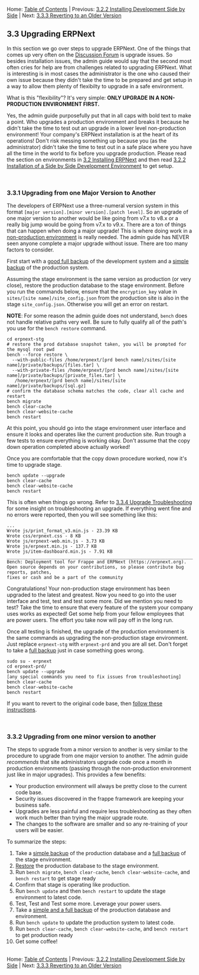Home: [Table of Contents](../ "Table of Contents") | Previous: [3.2.2 Installing Development Side by Side](install-dev "Installation of a Side by Side Development Environment") | Next: [3.3.3 Reverting to an Older Version](revert "Reverting to an Older Version")

## 3.3 Upgrading ERPNext

In this section we go over steps to upgrade ERPNext. One of the things that comes up very often on the [Discussion Forum](https://discuss.erpnext.com/ "ERPNext Discussion Forum") is upgrade issues. So besides installation issues, the admin guide would say that the second most often cries for help are from challenges related to upgrading ERPNext. What is interesting is in most cases the administrator is the one who caused their own issue because they didn't take the time to be prepared and get setup in a way to allow them plenty of flexibilty to upgrade in a safe environment.

What is this "flexibility"?  It's very simple: **ONLY UPGRADE IN A NON-PRODUCTION ENVIRONMENT FIRST.**

Yes, the admin guide purposefully put that in all caps with bold text to make a point. Who upgrades a production environment and breaks it because he didn't take the time to test out an upgrade in a lower level non-production environment! Your company's ERPNext installation is at the heart of its operations! Don't risk messing something up because you (as the administrator) didn't take the time to test out in a safe place where you have all the time in the world to fix before you upgrade production. Please read the section on environments in [3.2 Installing ERPNext](install "Installing ERPNext") and then read [3.2.2 Installation of a Side by Side Development Environment](install-dev "Installation of a Side by Side Development Environment") to get setup.

<a name="Major">&nbsp;</a>
### 3.3.1 Upgrading from one Major Version to Another

The developers of ERPNext use a three-numeral version system in this format `[major version].[minor version].[patch level]`. So an upgrade of one major version to another would be like going from v7.x to v8.x or a really big jump would be going from v7.x to v9.x.  There are a ton of things that can happen when doing a major upgrade! This is where doing work in a [non-production environment](install-dev "Installation of a Side by Side Development Environment") is really needed. The admin guide has NEVER seen anyone complete a major upgrade without issue. There are too many factors to consider.

First start with a [good full backup](backup#Full "Backing up ERPNext") of the development system and a [simple backup](backup#Simple "Backing up ERPNext") of the production system.
    
Assuming the stage environment is the same version as production (or very close), restore the production database to the stage environment. Before you run the commands below, ensure that the `encryption_key` value in  `sites/[site name]/site_config.json` from the production site is also in the stage `site_config.json`. Otherwise you will get an error on restart.

**NOTE**: For some reason the admin guide does not understand, `bench` does not handle relative paths very well. Be sure to fully qualify all of the path's you use for the `bench restore` command.

    cd erpnext-stg
    # restore the prod database snapshot taken, you will be prompted for the mysql root pwd
    bench --force restore \
      --with-public-files /home/erpnext/[prd bench name]/sites/[site name]/private/backups/[files.tar] \     
      --with-private-files /home/erpnext/[prd bench name]/sites/[site name]/private/backups/[private_files.tar] \
       /home/erpnext/[prd bench name]/sites/[site name]/private/backups/[sql.gz]
    # confirm the database schema matches the code, clear all cache and restart
    bench migrate
    bench clear-cache
    bench clear-website-cache
    bench restart

At this point, you should go into the stage environment user interface and ensure it looks and operates like the current production site. Run trough a few tests to ensure everything is working okay. Don't assume that the copy down operation completed above actually worked!

Once you are comfortable that the copy down procedure worked, now it's time to upgrade stage.

    bench update --upgrade
    bench clear-cache
    bench clear-website-cache
    bench restart

This is often when things go wrong. Refer to [3.3.4 Upgrade Troubleshooting](upgrade-trouble "Upgrade Troubleshooting") for some insight on troubleshooting an upgrade. If everything went fine and no errors were reported, then you will see something like this:

    ...
    Wrote js/print_format_v3.min.js - 23.39 KB
    Wrote css/erpnext.css - 8 KB
    Wrote js/erpnext-web.min.js - 3.73 KB
    Wrote js/erpnext.min.js - 137.7 KB
    Wrote js/item-dashboard.min.js - 7.91 KB
    ________________________________________________________________________________
    Bench: Deployment tool for Frappe and ERPNext (https://erpnext.org).
    Open source depends on your contributions, so please contribute bug reports, patches,
    fixes or cash and be a part of the community

Congratulations! Your non-production stage environment has been upgraded to the latest and greatest. Now you need to go into the user interface and test, test and test some more. Did we mention you need to test? Take the time to ensure that every feature of the system your company uses works as expected! Get some help from your fellow employees that are power users. The effort you take now will pay off in the long run.

Once all testing is finished, the upgrade of the production environment is the same commands as upgrading the non-production stage environment. Just replace `erpnext-stg` with `erpnext-prd` and you are all set. Don't forget to take a [full backup](backup#Full "Backing Up ERPNext") just in case something goes wrong.

    sudo su - erpnext
    cd erpnext-prd/
    bench update --upgrade
    [any special commands you need to fix issues from troubleshooting]
    bench clear-cache
    bench clear-website-cache
    bench restart

If you want to revert to the original code base, then [follow these instructions](revert "Reverting to an Older Version").

<a name="Minor">&nbsp;</a>
### 3.3.2 Upgrading from one minor version to another

The steps to upgrade from a minor version to another is very similar to the procedure to upgrade from one major version to another. The admin guide *recommends* that site administrators upgrade code once a month in production environments (passing through the non-production environment just like in major upgrades). This provides a few benefits:

* Your production environment will always be pretty close to the current code base.
* Security issues discovered in the frappe framework are keeping your business safe.
* Upgrades are less painful and require less troubleshooting as they often work much better than trying the major upgrade route.
* The changes to the software are smaller and so any re-training of your users will be easier.

To summarize the steps:

1. Take a [simple backup](backup#Simple "Backing up ERPNext") of the production database and a [full backup](backup#Full "Backing up ERPNext") of the stage environment.
1. [Restore](restore "Restoring from an ERPNext Backup") the production database to the stage environment.
1. Run `bench migrate`, `bench clear-cache`, `bench clear-website-cache`, and `bench restart` to get stage ready
1. Confirm that stage is operating like production.
1. Run `bench update` and then `bench restart` to update the stage environment to latest code.
1. Test, Test and Test some more. Leverage your power users.
1. Take a [simple and a full backup](backup "Backing up ERPNext") of the production database and environment.
1. Run `bench update` to update the production system to latest code.
1. Run `bench clear-cache`, `bench clear-website-cache`, and `bench restart` to get production ready
1. Get some coffee!<br /><br />

Home: [Table of Contents](../ "Table of Contents") | Previous: [3.2.2 Installing Development Side by Side](install-dev "Installation of a Side by Side Development Environment") | Next: [3.3.3 Reverting to an Older Version](revert "Reverting to an Older Version")
